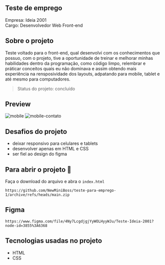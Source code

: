## Teste de emprego 
Empresa: Ideia 2001 <br>
Cargo: Desenvolvedor Web Front-end

## Sobre o projeto
Teste voltado para o front-end, qual desenvolvi com os conhecimentos que possuo, com o projeto, tive a oportunidade de treinar e melhorar minhas habilidades dentro da programação, como código limpo, relembrar e práticar conceitos quais eu não dominava e assim obtendo mais experiência na rensposividade dos layouts, adpatando para mobile, tablet e até mesmo para computadores.

> Status do projeto: concluído

## Preview
![mobile](https://user-images.githubusercontent.com/80296330/196791414-1885a627-c1e8-411c-950a-a336c74b6c74.png)
![mobile-contato](https://user-images.githubusercontent.com/80296330/196791250-fcc41ba9-29f4-44bf-9c9b-17491e26dd3d.png)

## Desafios do projeto 
- deixar responsivo para celulares e tablets
- desenvolver apenas em HTML e CSS
- ser fiel ao design do figma

## Para abrir o projeto 📁
Faça o download do arquivo e abra o ``index.html``
```
https://github.com/NewMiniBoss/teste-para-emprego-1/archive/refs/heads/main.zip
```

## Figma
```
https://www.figma.com/file/4Ny7LcgdjgjYyWOLHyyWJu/Teste-Ideia-2001?node-id=3855%3A6368
```

## Tecnologias usadas no projeto
- HTML
- CSS

